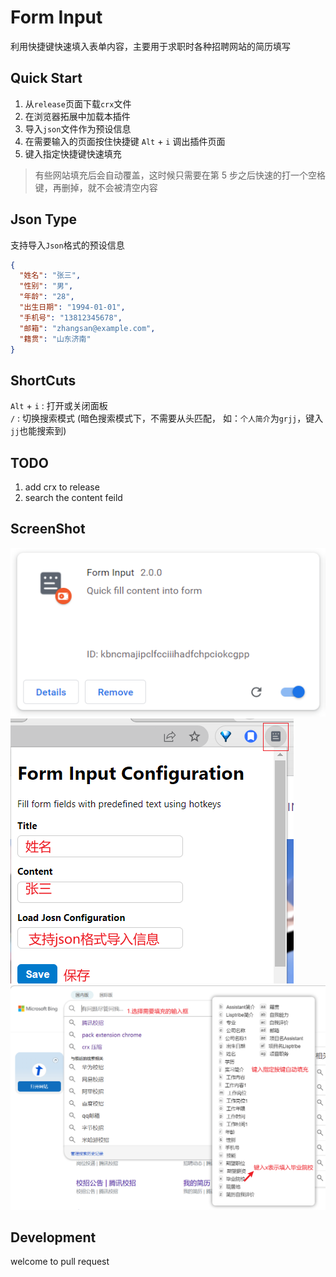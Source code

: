 # Form Input

利用快捷键快速填入表单内容，主要用于求职时各种招聘网站的简历填写

## Quick Start

1. 从`release`页面下载`crx`文件
2. 在浏览器拓展中加载本插件
3. 导入`json`文件作为预设信息
4. 在需要输入的页面按住快捷键 `Alt` + `i` 调出插件页面
5. 键入指定快捷键快速填充

> 有些网站填充后会自动覆盖，这时候只需要在第 5 步之后快速的打一个空格键，再删掉，就不会被清空内容

## Json Type

支持导入`Json`格式的预设信息

```json
{
  "姓名": "张三",
  "性别": "男",
  "年龄": "28",
  "出生日期": "1994-01-01",
  "手机号": "13812345678",
  "邮箱": "zhangsan@example.com",
  "籍贯": "山东济南"
}
```

## ShortCuts

`Alt` + `i` : 打开或关闭面板  
`/` : 切换搜索模式 (暗色搜索模式下，不需要从头匹配， 如：`个人简介`为`grjj`，键入`jj`也能搜索到)

## TODO

1. add crx to release
2. search the content feild

## ScreenShot

![extensions](./src/images/Snipaste_2023-03-18_13-21-24.png)
![popup](./src/images/Snipaste_2023-03-18_13-23-32.png)
![popup](./src/images/Snipaste_2023-03-18_13-27-16.png)

## Development

welcome to pull request
